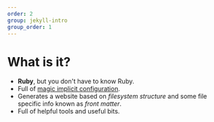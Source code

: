 ```yaml
---
order: 2
group: jekyll-intro
group_order: 1
---
```


# What is it?

* **Ruby**, but you don't have to know Ruby.
* Full of [magic implicit configuration](http://pchiusano.github.io/2014-05-20/jekyll-vs-hakyll.html).
* Generates a website based on *filesystem structure* and some file specific info known as *front matter*.
* Full of helpful tools and useful bits.
